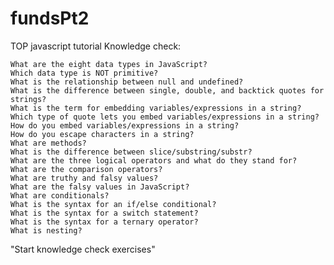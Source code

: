 # fundsPt2
TOP javascript tutorial
Knowledge check:

    What are the eight data types in JavaScript?
    Which data type is NOT primitive?
    What is the relationship between null and undefined?
    What is the difference between single, double, and backtick quotes for strings?
    What is the term for embedding variables/expressions in a string?
    Which type of quote lets you embed variables/expressions in a string?
    How do you embed variables/expressions in a string?
    How do you escape characters in a string?
    What are methods?
    What is the difference between slice/substring/substr?
    What are the three logical operators and what do they stand for?
    What are the comparison operators?
    What are truthy and falsy values?
    What are the falsy values in JavaScript?
    What are conditionals?
    What is the syntax for an if/else conditional?
    What is the syntax for a switch statement?
    What is the syntax for a ternary operator?
    What is nesting?

"Start knowledge check exercises"

